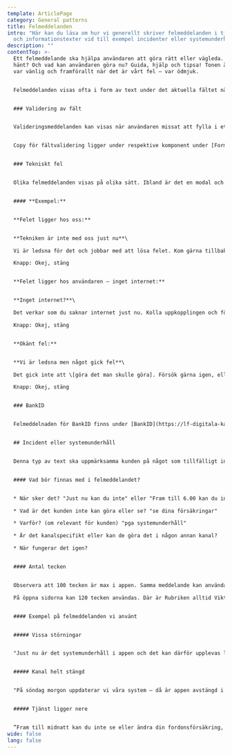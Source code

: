 ```yaml
---
template: ArticlePage
category: General patterns
title: Felmeddelanden
intro: "Här kan du läsa om hur vi generellt skriver felmeddelanden i tjänster
  och informationstexter vid till exempel incidenter eller systemunderhåll. "
description: ""
contentTop: >-
  Ett felmeddelande ska hjälpa användaren att göra rätt eller vägleda. Vad har
  hänt? Och vad kan användaren göra nu? Guida, hjälp och tipsa! Tonen är viktig,
  var vänlig och framförallt när det är vårt fel – var ödmjuk.


  Felmeddelanden visas ofta i form av text under det aktuella fältet när det kommer till validering, eller som ett modalfönster (även kallat dialologruta eller pop-up) vid andra fel. Inloggat så visas de ofta som så kallade [Alerts](https://lf-digitala-kanaler.github.io/components/web/system-display/alert?copy).


  ### Validering av fält


  Valideringsmeddelanden kan visas när användaren missat att fylla i ett fält, skriver fel format eller något annat gör att man inte kan gå vidare. 


  Copy för fältvalidering ligger under respektive komponent under [Forms](https://lf-digitala-kanaler.github.io/components/web/forms).


  ### Tekniskt fel


  Olika felmeddelanden visas på olika sätt. Ibland är det en modal och då behövs både rubrik, brödtext och knapp.


  #### **Exempel:**


  **Felet ligger hos oss:**


  **Tekniken är inte med oss just nu**\

  Vi är ledsna för det och jobbar med att lösa felet. Kom gärna tillbaka lite senare.\

  Knapp: Okej, stäng


  **Felet ligger hos användaren – inget internet:**


  **Inget internet?**\

  Det verkar som du saknar internet just nu. Kolla uppkopplingen och försök igen. \

  Knapp: Okej, stäng


  **Okänt fel:**


  **Vi är ledsna men något gick fel**\

  Det gick inte att \[göra det man skulle göra]. Försök gärna igen, eller testa senare.\

  Knapp: Okej, stäng


  ### BankID


  Felmeddelnaden för BankID finns under [BankID](https://lf-digitala-kanaler.github.io/patterns/general-patterns/bank-id).


  ## Incident eller systemunderhåll


  Denna typ av text ska uppmärksamma kunden på något som tillfälligt inte fungerar eller går att använda som vanligt. Meddelandet skrivs ofta i komponenten [Alert](https://lf-digitala-kanaler.github.io/components/web/system-display/alert). Det som på öppna sidor i Episerver heter Viktigt meddelande under Arkiv för startsidan eller på respektive produktsida. 


  #### Vad bör finnas med i felmeddelandet?


  * När sker det? "Just nu kan du inte" eller "Fram till 6.00 kan du inte" (om meddelande publiceras när det sker) eller "På lördag 18-24" (om det publiceras efter)

  * Vad är det kunden inte kan göra eller se? "se dina försäkringar"

  * Varför? (om relevant för kunden) "pga systemunderhåll"

  * Är det kanalspecifikt eller kan de göra det i någon annan kanal? 

  * När fungerar det igen? 


  #### Antal tecken


  Observera att 100 tecken är max i appen. Samma meddelande kan användas på Mina sidor. \

  På öppna sidorna kan 120 tecken användas. Där är Rubriken alltid Viktigt meddelande.


  #### Exempel på felmeddelanden vi använt


  ##### Vissa störningar


  "Just nu är det systemunderhåll i appen och det kan därför upplevas lite svajigt, 7.00 är vi klara!"


  ##### Kanal helt stängd


  "På söndag morgon uppdaterar vi våra system – då är appen avstängd i ungefär en timme."


  ##### Tjänst ligger nere


  ”Fram till midnatt kan du inte se eller ändra din fordonsförsäkring, pga systemunderhåll.”
wide: false
lang: false
---
```

